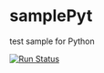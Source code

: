 # samplePyt
test sample for Python

[![Run Status](https://apibeta.shippable.com/projects/56d2969dc77dae78a8ed6daf/badge?branch=master)](https://beta.shippable.com/projects/56d2969dc77dae78a8ed6daf)
